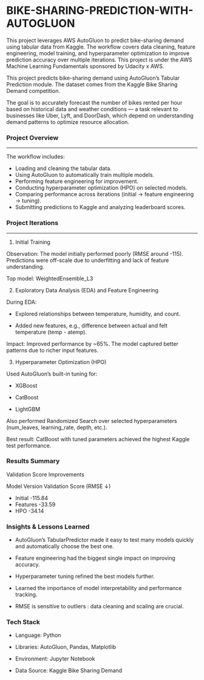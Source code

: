 # BIKE-SHARING-PREDICTION-WITH-AUTOGLUON
This project leverages AWS AutoGluon to predict bike-sharing demand using tabular data from  Kaggle. The workflow covers data cleaning, feature engineering, model training, and hyperparameter optimization to improve prediction accuracy over multiple iterations.  This project is under the AWS Machine Learning Fundamentals sponsored by Udacity x AWS.



This project predicts bike-sharing demand using AutoGluon’s Tabular Prediction module.
The dataset comes from the Kaggle Bike Sharing Demand competition.

The goal is to accurately forecast the number of bikes rented per hour based on historical data and weather conditions — a task relevant to businesses like Uber, Lyft, and DoorDash, which depend on understanding demand patterns to optimize resource allocation.

### Project Overview
----

The workflow includes:

* Loading and cleaning the tabular data.
* Using AutoGluon to automatically train multiple models.
* Performing feature engineering for improvement.
* Conducting hyperparameter optimization (HPO) on selected models.
* Comparing performance across iterations (initial → feature engineering → tuning).
* Submitting predictions to Kaggle and analyzing leaderboard scores.

### Project Iterations
---
1. Initial Training

Observation:
The model initially performed poorly (RMSE around -115). Predictions were off-scale due to underfitting and lack of feature understanding.

Top model: WeightedEnsemble_L3

2. Exploratory Data Analysis (EDA) and Feature Engineering

During EDA:

* Explored relationships between temperature, humidity, and count.

* Added new features, e.g., difference between actual and felt temperature (temp - atemp).

Impact:
Improved performance by ~65%. The model captured better patterns due to richer input features.

3. Hyperparameter Optimization (HPO)

Used AutoGluon’s built-in tuning for:

* XGBoost

* CatBoost

* LightGBM

Also performed Randomized Search over selected hyperparameters (num_leaves, learning_rate, depth, etc.).

Best result:
CatBoost with tuned parameters achieved the highest Kaggle test performance.

### Results Summary
Validation Score Improvements

Model Version	Validation Score (RMSE ↓)

+ Initial	-115.84
+ Features	-33.59
+ HPO	-34.14


### Insights & Lessons Learned

* AutoGluon’s TabularPredictor made it easy to test many models quickly and automatically choose the best one.

* Feature engineering had the biggest single impact on improving accuracy.

* Hyperparameter tuning refined the best models further.

* Learned the importance of model interpretability and performance tracking.

* RMSE is sensitive to outliers : data cleaning and scaling are crucial.


### Tech Stack

* Language: Python

* Libraries: AutoGluon, Pandas, Matplotlib

* Environment: Jupyter Notebook

* Data Source: Kaggle Bike Sharing Demand
